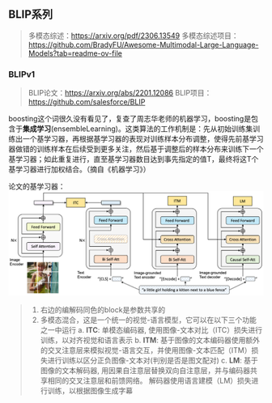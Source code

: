 ## BLIP系列

> 多模态综述：https://arxiv.org/pdf/2306.13549
> 多模态综述项目：https://github.com/BradyFU/Awesome-Multimodal-Large-Language-Models?tab=readme-ov-file

### BLIPv1

> BLIP论文：https://arxiv.org/abs/2201.12086
> BLIP项目：https://github.com/salesforce/BLIP

boosting这个词很久没有看见了，复查了周志华老师的机器学习，boosting是包含于**集成学习**(ensembleLearning)。这类算法的工作机制是：先从初始训练集训练出一个基学习器，再根据基学习器的表现对训练样本分布调整，使得先前基学习器做错的训练样本在后续受到更多关注，然后基于调整后的样本分布来训练下一个基学习器；如此重复进行，直至基学习器数目达到事先指定的值T，最终将这T个基学习器进行加权结合。（摘自《机器学习》）

论文的基学习器：
<img src="images/blip-archi.png" alt="blip模型架构图" width=600>

> 1. 右边的编解码同色的block是参数共享的
> 2. 多模态混合，这是一个统一的视觉-语言模型，它可以在以下三个功能之一中运行
>    a. **ITC**: 单模态编码器, 使用图像-文本对比（ITC）损失进行训练，以对齐视觉和语言表示
>    b. **ITM**: 基于图像的文本编码器使用额外的交叉注意层来模拟视觉-语言交互，并使用图像-文本匹配（ITM）损失进行训练以区分正负图像-文本对(判别是否是图文配对)
>    c. **LM**: 基于图像的文本解码器, 用因果自注意层替换双向自注意层，并与编码器共享相同的交叉注意层和前馈网络。 解码器使用语言建模（LM）损失进行训练，以根据图像生成字幕


